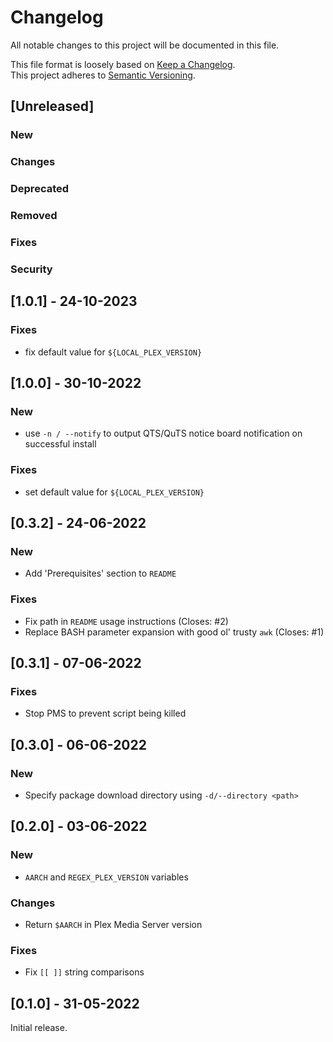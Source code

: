 # Changelog

All notable changes to this project will be documented in this file.

This file format is loosely based on [Keep a Changelog](https://keepachangelog.com/en/1.0.0/).\
This project adheres to [Semantic Versioning](https://semver.org/spec/v2.0.0.html).

## [Unreleased]

### New
### Changes
### Deprecated
### Removed
### Fixes
### Security

## [1.0.1] - 24-10-2023

### Fixes

- fix default value for `${LOCAL_PLEX_VERSION}`

## [1.0.0] - 30-10-2022

### New

- use `-n / --notify` to output QTS/QuTS notice board notification on successful install

### Fixes

- set default value for `${LOCAL_PLEX_VERSION}`

## [0.3.2] - 24-06-2022

### New

- Add 'Prerequisites' section to `README`

### Fixes

- Fix path in `README` usage instructions (Closes: #2)
- Replace BASH parameter expansion with good ol' trusty `awk` (Closes: #1)

## [0.3.1] - 07-06-2022

### Fixes

- Stop PMS to prevent script being killed

## [0.3.0] - 06-06-2022

### New

- Specify package download directory using `-d/--directory <path>`

## [0.2.0] - 03-06-2022

### New

- `AARCH` and `REGEX_PLEX_VERSION` variables

### Changes

- Return `$AARCH` in Plex Media Server version

### Fixes

- Fix `[[ ]]` string comparisons

## [0.1.0] - 31-05-2022

Initial release.

